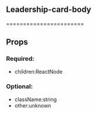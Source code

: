 
## Leadership-card-body
=======================
## Props


### Required:
 - children:ReactNode

### Optional:
 - className:string
 - other:unknown